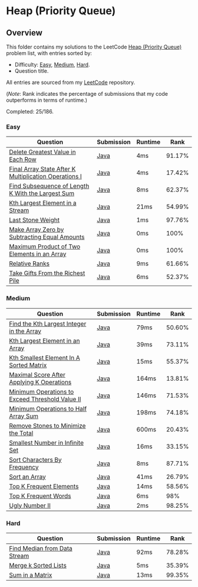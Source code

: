 # Heap (Priority Queue)

## Overview
This folder contains my solutions to the LeetCode [Heap (Priority Queue)](https://leetcode.com/problem-list/heap-priority-queue/) problem list,
with entries sorted by:
- Difficulty: [Easy](#easy), [Medium](#medium), [Hard](#hard).
- Question title.

All entries are sourced from my [LeetCode](https://github.com/shumarb/leetcode) repository.

(*Note*: Rank indicates the percentage of submissions that my code outperforms in terms of runtime.)

Completed: 25/186.

### Easy
| Question                                                                                                                                                  | Submission                                                                                                                   | Runtime | Rank   |
|-----------------------------------------------------------------------------------------------------------------------------------------------------------|------------------------------------------------------------------------------------------------------------------------------|---------|--------|
| [Delete Greatest Value in Each Row](https://leetcode.com/problems/delete-greatest-value-in-each-row/description/)                                         | [Java](https://github.com/shumarb/leetcode/blob/main/submissions/java/DeleteGreatestValueInEachRow.java)                     | 4ms     | 91.17% |
| [Final Array State After K Multiplication Operations I](https://leetcode.com/problems/final-array-state-after-k-multiplication-operations-i/description/) | [Java](https://github.com/shumarb/leetcode/blob/main/submissions/java/FinalArrayStateAfterKMultiplicationOperationsOne.java) | 4ms     | 17.42% |
| [Find Subsequence of Length K With the Largest Sum](https://leetcode.com/problems/find-subsequence-of-length-k-with-the-largest-sum/description/)         | [Java](https://github.com/shumarb/leetcode/blob/main/submissions/java/FindSubsequenceOfLengthKWithTheLargestSum.java)        | 8ms     | 62.37% |
| [Kth Largest Element in a Stream](https://leetcode.com/problems/kth-largest-element-in-a-stream/description/)                                             | [Java](https://github.com/shumarb/leetcode/blob/main/submissions/java/KthLargest.java)                                       | 21ms    | 54.99% |
| [Last Stone Weight](https://leetcode.com/problems/last-stone-weight/description/)                                                                         | [Java](https://github.com/shumarb/leetcode/blob/main/submissions/java/LastStoneWeight.java)                                  | 1ms     | 97.76% |
| [Make Array Zero by Subtracting Equal Amounts](https://leetcode.com/problems/make-array-zero-by-subtracting-equal-amounts/description/)                   | [Java](https://github.com/shumarb/leetcode/blob/main/submissions/java/MakeArrayZeroBySubtractingEqualAmounts.java)           | 0ms     | 100%   |
| [Maximum Product of Two Elements in an Array](https://leetcode.com/problems/maximum-product-of-two-elements-in-an-array/description/)                     | [Java](https://github.com/shumarb/leetcode/blob/main/submissions/java/MaximumProductOfTwoElementsInAnArray.java)             | 0ms     | 100%   |
| [Relative Ranks](https://leetcode.com/problems/relative-ranks/description/)                                                                               | [Java](https://github.com/shumarb/leetcode/blob/main/submissions/java/RelativeRanks.java)                                    | 9ms     | 61.66% |
| [Take Gifts From the Richest Pile](https://leetcode.com/problems/take-gifts-from-the-richest-pile/description/)                                           | [Java](https://github.com/shumarb/leetcode/blob/main/submissions/java/TakeGiftsFromTheRichestPile.java)                      | 6ms     | 52.37% |

### Medium
| Question                                                                                                                                       | Submission                                                                                                              | Runtime | Rank   |
|------------------------------------------------------------------------------------------------------------------------------------------------|-------------------------------------------------------------------------------------------------------------------------|---------|--------|
| [Find the Kth Largest Integer in the Array](https://leetcode.com/problems/find-the-kth-largest-integer-in-the-array/description/)              | [Java](https://github.com/shumarb/leetcode/blob/main/submissions/java/FindTheDuplicateNumber.java)                      | 79ms    | 50.60% |
| [Kth Largest Element in an Array](https://leetcode.com/problems/kth-largest-element-in-an-array/description/)                                  | [Java](https://github.com/shumarb/leetcode/blob/main/submissions/java/KthLargestElementInAnArray.java)                  | 39ms    | 73.11% |
| [Kth Smallest Element In A Sorted Matrix](https://leetcode.com/problems/kth-smallest-element-in-a-sorted-matrix/description/)                  | [Java](https://github.com/shumarb/leetcode/blob/main/submissions/java/KthSmallestElementInASortedMatrix.java)           | 15ms    | 55.37% |
| [Maximal Score After Applying K Operations](https://leetcode.com/problems/maximal-score-after-applying-k-operations/description/)              | [Java](https://github.com/shumarb/leetcode/blob/main/submissions/java/MaximalScoreAfterApplyingKOperations.java)        | 164ms   | 13.81% |
| [Minimum Operations to Exceed Threshold Value II](https://leetcode.com/problems/minimum-operations-to-exceed-threshold-value-ii/description/)  | [Java](https://github.com/shumarb/leetcode/blob/main/submissions/java/MinimumOperationsToExceedThresholdValueTwo.java)  | 146ms   | 71.53% |
| [Minimum Operations to Half Array Sum](https://leetcode.com/problems/minimum-operations-to-halve-array-sum/description/)                       | [Java](https://github.com/shumarb/leetcode/blob/main/submissions/java/MinimumOperationsToHalfArraySum.java)             | 198ms   | 74.18% |
| [Remove Stones to Minimize the Total](https://leetcode.com/problems/remove-stones-to-minimize-the-total/description/)                          | [Java](https://github.com/shumarb/leetcode/blob/main/submissions/java/RemoveStonesToMinimizeTheTotal.java)              | 600ms   | 20.43% |
| [Smallest Number in Infinite Set](https://leetcode.com/problems/smallest-number-in-infinite-set/description/)                                  | [Java](https://github.com/shumarb/leetcode/blob/main/submissions/java/SmallestInfiniteSet.java)                         | 16ms    | 33.15% |
| [Sort Characters By Frequency](https://leetcode.com/problems/sort-characters-by-frequency/description/)                                        | [Java](https://github.com/shumarb/leetcode/blob/main/submissions/java/SortCharactersByFrequency.java)                   | 8ms     | 87.71% |
| [Sort an Array](https://leetcode.com/problems/sort-an-array/description/)                                                                      | [Java](https://github.com/shumarb/leetcode/blob/main/submissions/java/SortAnArray.java)                                 | 41ms    | 26.79% |
| [Top K Frequent Elements](https://leetcode.com/problems/top-k-frequent-elements/description/)                                                  | [Java](https://github.com/shumarb/leetcode/blob/main/submissions/java/TopKFrequentElements.java)                        | 14ms    | 58.56% |
| [Top K Frequent Words](https://leetcode.com/problems/top-k-frequent-words/description/)                                                        | [Java](https://github.com/shumarb/leetcode/blob/main/submissions/java/TopKFrequentWords.java)                           | 6ms     | 98%    | 
| [Ugly Number II](https://leetcode.com/problems/ugly-number-ii/description/)                                                                    | [Java](https://github.com/shumarb/leetcode/blob/main/submissions/java/UglyNumberTwo.java)                               | 2ms     | 98.25% | 

### Hard
| Question                                                                                                | Submission                                                                                    | Runtime | Rank   |
|---------------------------------------------------------------------------------------------------------|-----------------------------------------------------------------------------------------------|---------|--------|
| [Find Median from Data Stream](https://leetcode.com/problems/find-median-from-data-stream/description/) | [Java](https://github.com/shumarb/leetcode/blob/main/submissions/java/MedianFinder.java)      | 92ms    | 78.28% |
| [Merge k Sorted Lists](https://leetcode.com/problems/merge-k-sorted-lists/description/)                 | [Java](https://github.com/shumarb/leetcode/blob/main/submissions/java/MergeKSortedLists.java) | 5ms     | 35.39% |
| [Sum in a Matrix](https://leetcode.com/problems/sum-in-a-matrix/description/)                           | [Java](https://github.com/shumarb/leetcode/blob/main/submissions/java/SumInAMatrix.java)      | 13ms    | 99.35% |
